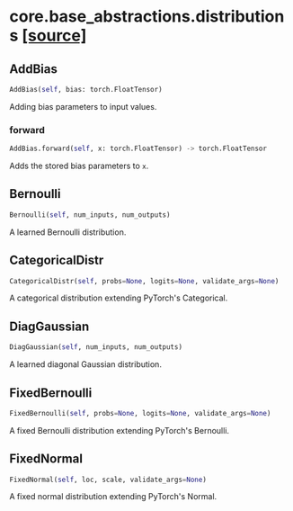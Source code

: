 # core.base_abstractions.distributions [[source]](https://github.com/allenai/embodied-rl/tree/master/core/base_abstractions/distributions.py)

## AddBias
```python
AddBias(self, bias: torch.FloatTensor)
```
Adding bias parameters to input values.
### forward
```python
AddBias.forward(self, x: torch.FloatTensor) -> torch.FloatTensor
```
Adds the stored bias parameters to `x`.
## Bernoulli
```python
Bernoulli(self, num_inputs, num_outputs)
```
A learned Bernoulli distribution.
## CategoricalDistr
```python
CategoricalDistr(self, probs=None, logits=None, validate_args=None)
```
A categorical distribution extending PyTorch's Categorical.
## DiagGaussian
```python
DiagGaussian(self, num_inputs, num_outputs)
```
A learned diagonal Gaussian distribution.
## FixedBernoulli
```python
FixedBernoulli(self, probs=None, logits=None, validate_args=None)
```
A fixed Bernoulli distribution extending PyTorch's Bernoulli.
## FixedNormal
```python
FixedNormal(self, loc, scale, validate_args=None)
```
A fixed normal distribution extending PyTorch's Normal.
